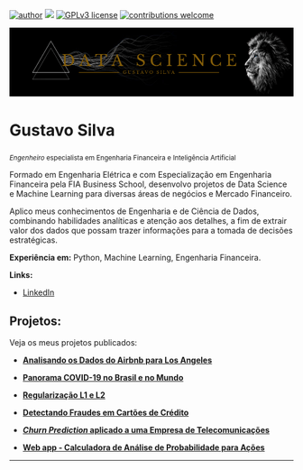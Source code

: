 [![author](https://img.shields.io/badge/author-gustavosilva-red.svg)](https://www.linkedin.com/in/gustavo-vinicius-silva) [![](https://img.shields.io/badge/python-3.7+-blue.svg)](https://www.python.org/downloads/release/python-365/) [![GPLv3 license](https://img.shields.io/badge/License-GPLv3-blue.svg)](http://perso.crans.org/besson/LICENSE.html) [![contributions welcome](https://img.shields.io/badge/contributions-welcome-brightgreen.svg?style=flat)](https://github.com/GustavoSilva95/data_science/issues)

<p align="center">
<img src="TROPICANA (1).png" >
</p>

# Gustavo Silva
<sub>*Engenheiro* especialista em Engenharia Financeira e Inteligência Artificial</sub>

Formado em Engenharia Elétrica e com Especialização em Engenharia Financeira pela FIA Business School, desenvolvo projetos de Data Science e Machine Learning para diversas áreas de negócios e Mercado Financeiro.

Aplico meus conhecimentos de Engenharia e de Ciência de Dados, combinando habilidades analíticas e atenção aos detalhes, a fim de extrair valor dos dados que possam trazer informações para a tomada de decisões estratégicas.

**Experiência em:** Python, Machine Learning, Engenharia Financeira.

**Links:**
* [LinkedIn](https://www.linkedin.com/in/gustavo-vinicius-silva)

## Projetos:
Veja os meus projetos publicados:

* [**Analisando os Dados do Airbnb para Los Angeles**](https://bit.ly/3r14eLN)

* [**Panorama COVID-19 no Brasil e no Mundo**](https://bit.ly/3HkyXbS)

* [**Regularização L1 e L2**](https://bit.ly/320tg3G)

* [**Detectando Fraudes em Cartões de Crédito**](https://bit.ly/3HM0Xpx)

* [***Churn Prediction* aplicado a uma Empresa de Telecomunicações**](https://bit.ly/3udgkli)

* [**Web app - Calculadora de Análise de Probabilidade para Ações**](https://github.com/GustavoSilva95/App_Analise_Probabilidade)

---




